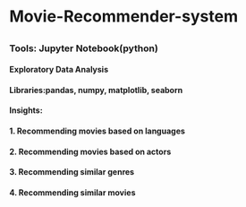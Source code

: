 # Movie-Recommender-system
##
### Tools: Jupyter Notebook(python)
#### Exploratory Data Analysis
#### Libraries:pandas, numpy, matplotlib, seaborn
#### Insights:
#### 1. Recommending movies based on languages
#### 2. Recommending movies based on actors
#### 3. Recommending similar genres
#### 4. Recommending similar movies
